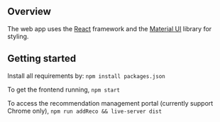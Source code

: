 ## Overview
The web app uses the [React](https://reactjs.org/) framework and the [Material UI](https://material-ui.com/) library for styling.

## Getting started
Install all requirements by:
`npm install packages.json`

To get the frontend running, 
`npm start`

To access the recommendation management portal (currently support Chrome only),
`npm run addReco && live-server dist`